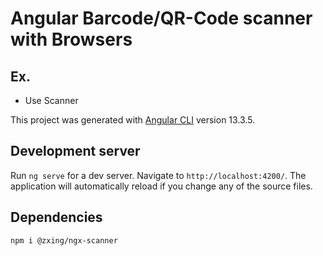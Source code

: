 # Angular Barcode/QR-Code scanner with Browsers

## Ex.

- Use Scanner

This project was generated with [Angular CLI](https://github.com/angular/angular-cli) version 13.3.5.

## Development server

Run `ng serve` for a dev server. Navigate to `http://localhost:4200/`. The application will automatically reload if you change any of the source files.

## Dependencies

```
npm i @zxing/ngx-scanner
```
